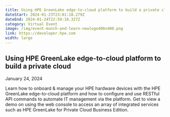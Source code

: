 ```yaml
---
title: Using HPE GreenLake edge-to-cloud platform to build a private cloud
dateStart: 2024-01-23T23:01:18.279Z
dateEnd: 2024-01-24T22:59:18.327Z
category: Virtual Event
image: /img/event-munch-and-learn-newlogo400x400.png
link: https://developer.hpe.com
width: large
---
```

## Using HPE GreenLake edge-to-cloud platform to build a private cloud

January 24, 2024

Learn how to onboard & manage your HPE hardware devices with the HPE GreenLake edge-to-cloud platform and how to configure and use RESTful API commands to automate IT management via the platform. Get to view a demo on using the web console to access an array of integrated services such as HPE GreenLake for Private Cloud Business Edition.

